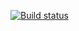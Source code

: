[![Build status](https://ci.appveyor.com/api/projects/status/3n1pr231uno7k796?svg=true)](https://ci.appveyor.com/project/Poliasha/demo)

